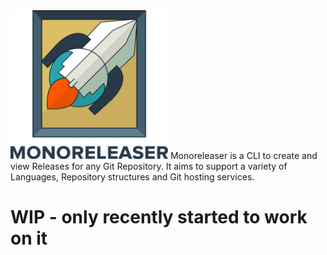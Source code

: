 <img src="doc/logo.png" alt="logo" height="50%" width="50%"/>
Monoreleaser is a CLI to create and view Releases for any Git Repository. It aims to support a variety of Languages, Repository structures and Git hosting services.

# WIP - only recently started to work on it
